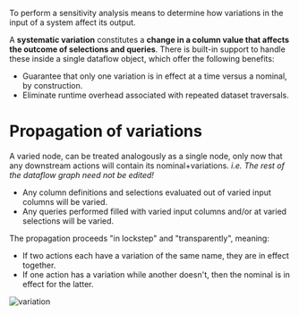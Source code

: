 To perform a sensitivity analysis means to determine how variations in the input of a system affect its output.

A **systematic variation** constitutes a __change in a column value that affects the outcome of selections and queries__.
There is built-in support to handle these inside a single dataflow object, which offer the following benefits:

- Guarantee that only one variation is in effect at a time versus a nominal, by construction.
- Eliminate runtime overhead associated with repeated dataset traversals.

# Propagation of variations

A varied node, can be treated analogously as a single node, only now that any downstream actions will contain its nominal+variations. *i.e. The rest of the dataflow graph need not be edited!* 

- Any column definitions and selections evaluated out of varied input columns will be varied.
- Any queries performed filled with varied input columns and/or at varied selections will be varied.

The propagation proceeds "in lockstep" and "transparently", meaning:

- If two actions each have a variation of the same name, they are in effect together.
- If one action has a variation while another doesn't, then the nominal is in effect for the latter.

![variation](../../assets/variation.png)
